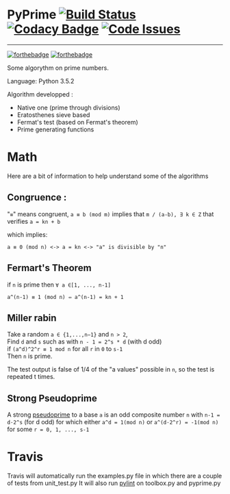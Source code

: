 # PyPrime  [![Build Status](https://travis-ci.org/Sylhare/PyPrime.svg?branch=master)](https://travis-ci.org/Sylhare/PyPrime) [![Codacy Badge](https://api.codacy.com/project/badge/Grade/e5a9dd6a55fb4709becbb84b8c538d54)](https://www.codacy.com/app/Sylhare/PyPrime?utm_source=github.com&amp;utm_medium=referral&amp;utm_content=Sylhare/PyPrime&amp;utm_campaign=Badge_Grade) [![Code Issues](https://www.quantifiedcode.com/api/v1/project/f4025e061bb64a60a9531443ca26d25f/badge.svg)](https://www.quantifiedcode.com/app/project/f4025e061bb64a60a9531443ca26d25f)
---
[![forthebadge](http://forthebadge.com/images/badges/made-with-python.svg)](http://forthebadge.com) [![forthebadge](http://forthebadge.com/images/badges/built-with-science.svg)](http://forthebadge.com)


Some algorythm on prime numbers.

Language: Python 3.5.2 

Algorithm developped : 

- Native one (prime through divisions)
- Eratosthenes sieve based
- Fermat's test (based on Fermat's theorem)
- Prime generating functions

# Math

Here are a bit of information to help understand some of the algorithms

Congruence :
------------
 "`≡`" means congruent, `a ≡ b (mod m)` implies that 
`m / (a-b), ∃ k ∈ Z` that verifies `a = kn + b`
   
 which implies:

    a ≡ 0 (mod n) <-> a = kn <-> "a" is divisible by "n" 

Fermart's Theorem
-----------------
 if `n` is prime then `∀ a ∈[1, ..., n-1]`

	a^(n-1) ≡ 1 (mod n) ⇔ a^(n-1) = kn + 1
   
Miller rabin
------------ 
  Take a random `a ∈ {1,...,n−1}` and `n > 2`, </br>
  Find `d` and `s` such as with `n - 1 = 2^s * d` (with d odd) </br>
  if `(a^d)^2^r ≡ 1 mod n` for all `r` in `0` to `s-1` </br>
  Then `n` is prime.
    
  The test output is false of 1/4 of the "a values" possible in `n`, 
  so the test is repeated t times.


Strong Pseudoprime
-------------------
A strong [pseudoprime](http://mathworld.wolfram.com/StrongPseudoprime.html) to a base `a` is an odd composite number `n` with `n-1 = d·2^s` (for d odd) for which either `a^d = 1(mod n)` or `a^(d·2^r) = -1(mod n)` for some `r = 0, 1, ..., s-1` </br>


# Travis

Travis will automatically run the examples.py file in which there are a couple of tests from unit_test.py
It will also run [pylint](https://www.pylint.org/) on toolbox.py and pyprime.py